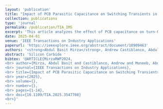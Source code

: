 ```yaml
---
layout: 'publication'
title: "Impact of PCB Parasitic Capacitance on Switching Transients in Chopper and Half-Bridge Configurations Utilizing TO-247 SiC Devices"
collection: publications
type: 'journal'
permalink: /publication/TIA_IMS
excerpt: 'This article analyzes the effect of PCB capacitance on turn-OFF switching transient and ringing in chopper and half-bridge configurations with SiC devices in the TO-247 package.'
date: 2025-04-01
venue: 'IEEE Transactions on Industry Applications'
paperurl: 'https://ieeexplore.ieee.org/abstract/document/10909463'
authors: '<strong>Abdul Basit Mirza</strong>, Andrew Castiblanco, Abdul Muneeb, Yang Xie, Sama Salehi Vala and <a href="https://www.stonybrook.edu/commcms/electrical/people/-core_faculty/luo_fang">Fang Luo</a>'
abstract: 'Silicon Carbide '
bibtex: '@ARTICLE{MirzaRWP2024,
<br> author={Mirza, Abdul Basit and Castiblanco, Andrew and Muneeb, Abdul and Xie, Yang and Vala, Sama Salehi and Luo, Fang},
<br> journal={IEEE Transactions on Industry Applications},  
<br> title={Impact of PCB Parasitic Capacitance on Switching Transients in Chopper and Half-Bridge Configurations Utilizing TO-247 SiC Devices},
<br> year={2025},
<br> volume={},
<br> number={},
<br> pages={1-14},
<br> doi={10.1109/TIA.2025.3547708}
<br>}'
---
```

